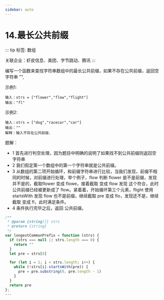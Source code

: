 ```yaml
---
sidebar: auto
---
```


# 14.最长公共前缀

::: tip
标签: 数组

关联企业：虾皮信息、美团、字节跳动、腾讯
:::

编写一个函数来查找字符串数组中的最长公共前缀，如果不存在公共前缀，返回空字符串 "",

示例1:
```
输入：strs = ["flower","flow","flight"]
输出："fl"
```

示例2:
```
输入：strs = ["dog","racecar","car"]
输出：""
解释：输入不存在公共前缀.
```

题解：
- 1 首先进行判空处理，因为题目中明确的说明了如果找不到公共前缀则返回空字符串
- 2 我们假定第一个数组中的第一个字符串就是公共前缀。
- 3 从数组的第二项开始循环，和前缀字符串进行比较，当我们发现，前缀不相同的时候，对前缀进行处理，举个例子，flow 判断 flower 是不是前缀，发现并不是的，截取flower 变成 flowe，接着截取 变成 flow 发现 这个符合，此时公共前缀已经被更新成了 flow。紧着着，开始循环第三个元素，flight 使用startsWith 发现 flow 也不是前缀，继续截取 pre 变成 flo，发现还不是，继续截取 变成 fl，此时满足条件。
- 4 条件执行完毕之后，返回 公共前缀。

```js
/**
 * @param {string[]} strs
 * @return {string}
 */
var longestCommonPrefix = function (strs) {
  if (strs === null || strs.length === 0) {
    return ""
  }
  let pre = strs[0]

  for (let i = 1; i < strs.length; i++) {
    while (!strs[i].startsWith(pre)) {
      pre = pre.substring(0, pre.length - 1)
    }
  }
  return pre
};
···
